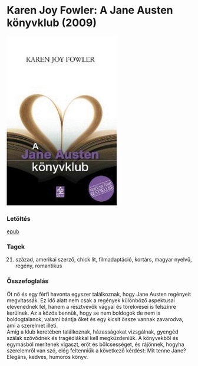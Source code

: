 # <a name="id_629">Karen Joy Fowler: A Jane Austen könyvklub (2009)</a>
<img src="https://github.com/BercziSandor/calibre_lib/raw/main/libs/main/Karen%20Joy%20Fowler/A%20Jane%20Austen%20konyvklub%20%28629%29/cover.jpg" alt="cover" width="300"/>

### Letöltés
[epub](https://github.com/BercziSandor/calibre_lib/raw/main/libs/main/Karen%20Joy%20Fowler/A%20Jane%20Austen%20konyvklub%20%28629%29/A%20Jane%20Austen%20konyvklub%20-%20Karen%20Joy%20Fowler.epub)

### Tagek
21. század, amerikai szerző, chick lit, filmadaptáció, kortárs, magyar nyelvű, regény, romantikus

### Összefoglalás
<div>
<p>Öt nő és egy férfi havonta egyszer találkoznak, hogy Jane Austen regényeit megvitassák. Ez idő alatt nem csak a regények különböző aspektusai elevenednek fel, hanem a résztvevők vágyai és törekvései is felszínre kerülnek. Az a közös bennük, hogy se nem boldogok de nem is boldogtalanok, valami bántja őket és egy kicsit össze vannak zavarodva, ami a szerelmet illeti.<br>Amíg a klub keretében találkoznak, házasságokat vizsgálnak, gyengéd szálak szövődnek és tragédiákkal kell megküzdeniük. A könyvekből és egymásból merítenek vigaszt, erőt és bölcsességet, és rájönnek, hogyha szerelemről van szó, elég feltenniük a következő kérdést: Mit tenne Jane?<br>Elegáns, kedves, humoros könyv.</p></div>


